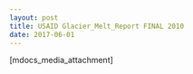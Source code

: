 ```yaml
---
layout: post
title: USAID Glacier_Melt_Report FINAL 2010
date: 2017-06-01
---
```


[mdocs_media_attachment]